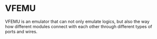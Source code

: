 
# VFEMU

VFEMU is an emulator that can not only emulate logics, but also the way how different modules connect with each other through different types of ports and wires.

